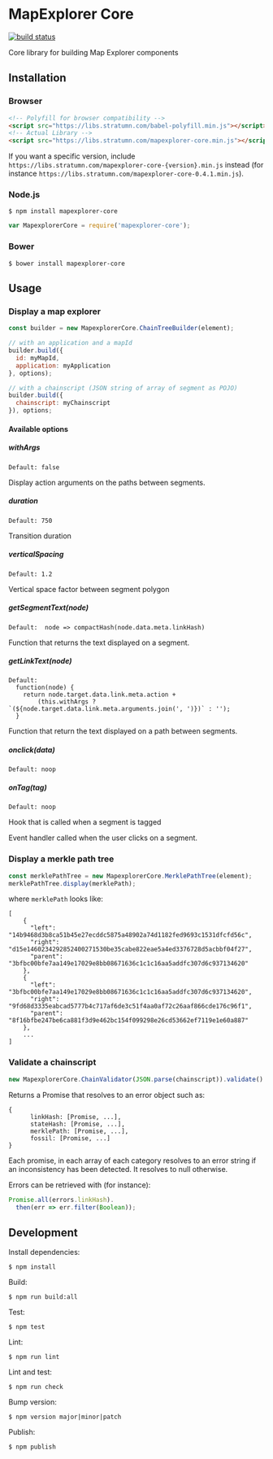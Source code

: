 # MapExplorer Core

[![build status](https://travis-ci.org/stratumn/mapexplorer-core.svg?branch=master)](https://travis-ci.org/stratumn/mapexplorer-core.svg?branch=master)

Core library for building Map Explorer components

## Installation

### Browser

```html
<!-- Polyfill for browser compatibility -->
<script src="https://libs.stratumn.com/babel-polyfill.min.js"></script>
<!-- Actual Library -->
<script src="https://libs.stratumn.com/mapexplorer-core.min.js"></script>
```

If you want a specific version, include `https://libs.stratumn.com/mapexplorer-core-{version}.min.js` instead (for instance `https://libs.stratumn.com/mapexplorer-core-0.4.1.min.js`).


### Node.js

```
$ npm install mapexplorer-core
```

```javascript
var MapexplorerCore = require('mapexplorer-core');
```

### Bower

```
$ bower install mapexplorer-core
```

## Usage

### Display a map explorer

```javascript
const builder = new MapexplorerCore.ChainTreeBuilder(element);

// with an application and a mapId
builder.build({
  id: myMapId,
  application: myApplication
}, options);

// with a chainscript (JSON string of array of segment as POJO)
builder.build({
  chainscript: myChainscript
}), options;
```
#### Available options

##### withArgs
```
Default: false
```

Display action arguments on the paths between segments.

##### duration
```
Default: 750
```

Transition duration

##### verticalSpacing
```
Default: 1.2
```
Vertical space factor between segment polygon

##### getSegmentText(node)
``` 
Default:  node => compactHash(node.data.meta.linkHash)
```

Function that returns the text displayed on a segment.

##### getLinkText(node)
``` 
Default: 
  function(node) {
    return node.target.data.link.meta.action +
        (this.withArgs ? `(${node.target.data.link.meta.arguments.join(', ')})` : '');
  }
```      

Function that return the text displayed on a path between segments.

##### onclick(data)
```
Default: noop
```

##### onTag(tag)
```
Default: noop
```

Hook that is called when a segment is tagged

Event handler called when the user clicks on a segment.

### Display a merkle path tree

```javascript
const merklePathTree = new MapexplorerCore.MerklePathTree(element);
merklePathTree.display(merklePath);
```

where `merklePath` looks like:

```
[
    {
      "left": "14b9468d3b8ca51b45e27ecddc5875a48902a74d1182fed9693c1531dfcfd56c",
      "right": "d15e1460234292852400271530be35cabe822eae5a4ed3376728d5acbbf04f27",
      "parent": "3bfbc00bfe7aa149e17029e8bb08671636c1c1c16aa5addfc307d6c937134620"
    },
    {
      "left": "3bfbc00bfe7aa149e17029e8bb08671636c1c1c16aa5addfc307d6c937134620",
      "right": "9fd68d3335eabcad5777b4c717af6de3c51f4aa0af72c26aaf866cde176c96f1",
      "parent": "8f16bfbe247be6ca881f3d9e462bc154f099298e26cd53662ef7119e1e60a887"
    },
    ...
]
```

### Validate a chainscript

```javascript
new MapexplorerCore.ChainValidator(JSON.parse(chainscript)).validate()
```

Returns a Promise that resolves to an error object such as:

```
{
      linkHash: [Promise, ...],
      stateHash: [Promise, ...],
      merklePath: [Promise, ...],
      fossil: [Promise, ...]
}
```

Each promise, in each array of each category resolves to an error string if an inconsistency has been detected. It resolves to null otherwise.

Errors can be retrieved with (for instance):

```javascript
Promise.all(errors.linkHash).
  then(err => err.filter(Boolean));
```

## Development

Install dependencies:

```
$ npm install
```

Build:

```
$ npm run build:all
```

Test:

```
$ npm test
```

Lint:

```
$ npm run lint
```

Lint and test:

```
$ npm run check
```

Bump version:

```
$ npm version major|minor|patch
```

Publish:

```
$ npm publish
```
